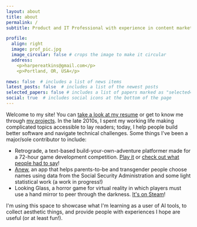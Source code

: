 ```yaml
---
layout: about
title: about
permalink: /
subtitle: Product and IT Professional with experience in content marketing, risk and regulation, and organized labor

profile:
  align: right
  image: prof_pic.jpg
  image_circular: false # crops the image to make it circular
  address:
    <p>harpereatkins@gmail.com</p>
    <p>Portland, OR, USA</p>

news: false  # includes a list of news items
latest_posts: false  # includes a list of the newest posts
selected_papers: false # includes a list of papers marked as "selected={true}"
social: true  # includes social icons at the bottom of the page
---
```


Welcome to my site! You can [take a look at my resume](/cv) or get to know me through [my projects](/projects). In the late 2010s, I spent my working life making complicated topics accessible to lay readers; today, I help people build better software and navigate technical challenges. Some things I've been a major/sole contributor to include:
* Retrograde, a text-based build-your-own-adventure platformer made for a 72-hour game development competition. [Play it](https://wakeless.studio/demos/retrograde/index.html) or [check out what people had to say](https://ldjam.com/events/ludum-dare/41/retrograde/comments)!
* [Anew](anew.harperatkins.org), an app that helps parents-to-be and transgender people choose names using data from the Social Security Administration and some light statistical work (a work in progress!)
* Looking Glass, a horror game for virtual reality in which players must use a hand mirror to peer through the darkness. [It's on Steam](https://store.steampowered.com/app/1272530/Looking_Glass/)!

I'm using this space to showcase what I'm learning as a user of AI tools, to collect aesthetic things, and provide people with experiences I hope are useful (or at least fun!).
